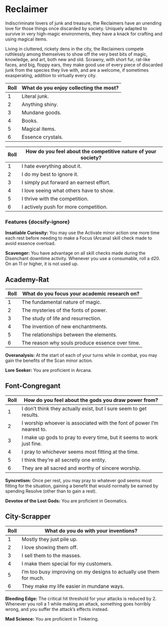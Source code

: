 # Reclaimer
Indiscriminate lovers of junk and treasure, the Reclaimers have an unending love for those things once discarded by society. Uniquely adapted to survive in very high-magic environments, they have a knack for crafting and using magical items.

Living in cluttered, rickety dens in the city, the Reclaimers compete ruthlessly among themselves to show off the very best bits of magic, knowledge, and art, both new and old. 
Scrawny, with short fur, rat-like faces, and big, floppy ears, they make good use of every piece of discarded junk from the species they live with, and are a welcome, if sometimes exasperating, addition to virtually every city.

Roll | What do you enjoy collecting the most?
-- | --
1 | Literal junk.
2 | Anything shiny.
3 | Mundane goods.
4 | Books.
5 | Magical items.
6 | Essence crystals.


Roll | How do you feel about the competitive nature of your society?
-- | --
1 | I hate everything about it.
2 | I do my best to ignore it.
3 | I simply put forward an earnest effort.
4 | I love seeing what others have to show.
5 | I thrive with the competition.
6 | I actively push for more competition.

### Features {docsify-ignore}

**Insatiable Curiosity:** You may use the Activate minor action one more time each rest before needing to make a Focus (Arcana) skill check made to avoid essence overload.

**Scavenger:** You have advantage on all skill checks made during the Disenchant downtime activity. Whenever you use a consumable, roll a d20. On an 11 or higher, it is not used up.

## Academy-Rat

Roll | What do you focus your academic research on?
-- | --
1 | The fundamental nature of magic.
2 | The mysteries of the fonts of power.
3 | The study of life and resurrection.
4 | The invention of new enchantments.
5 | The relationships between the elements.
6 | The reason why souls produce essence over time.

**Overanalysis:** At the start of each of your turns while in combat, you may gain the benefits of the Scan minor action.
	
**Lore Seeker:** You are proficient in Arcana.

## Font-Congregant

Roll | How do you feel about the gods you draw power from?
-- | --
1 | I don’t think they actually exist, but I sure seem to get results.
2 | I worship whoever is associated with the font of power I’m nearest to.
3 | I make up gods to pray to every time, but it seems to work just fine.
4 | I pray to whichever seems most fitting at the time.
5 | I think they’re all secretly one entity.
6 | They are all sacred and worthy of sincere worship.

**Syncretism:** Once per rest, you may pray to whatever god seems most fitting for the situation, gaining a benefit that would normally be earned by spending Resolve (other than to gain a rest).

**Devotee of the Lost Gods:** You are proficient in Geomatics.

## City-Scrapper

Roll | What do you do with your inventions?
-- | --
1 | Mostly they just pile up.
2 | I love showing them off.
3 | I sell them to the masses.
4 | I make them special for my customers.
5 | I’m too busy improving on my designs to actually use them for much.
6 | They make my life easier in mundane ways.

**Bleeding Edge:** The critical hit threshold for your attacks is reduced by 2. Whenever you roll a 1 while making an attack, something goes horribly wrong, and you suffer the attack’s effects instead.

**Mad Science:** You are proficient in Tinkering.
